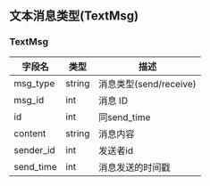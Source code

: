 ## 文本消息类型(TextMsg)

### TextMsg

| 字段名       | 类型     | 描述                 |
| --------- | ------ | ------------------ |
| msg_type  | string | 消息类型(send/receive) |
| msg_id    | int    | 消息 ID              |
| id        | int    | 同send_time         |
| content   | string | 消息内容               |
| sender_id | int    | 发送者id              |
| send_time | int    | 消息发送的时间戳           |
